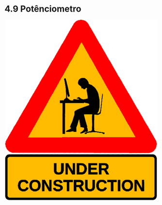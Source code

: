 # 4.9 Potênciometro

<p align="center">
    <img src="../imgs/Auxi/construction.png" alt="Arduino Uno" width="500">
</p>